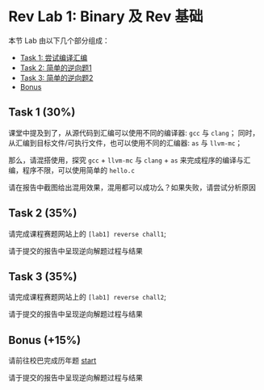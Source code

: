 # Rev Lab 1: Binary 及 Rev 基础

本节 Lab 由以下几个部分组成：

- [Task 1: 尝试编译汇编](#task-1)
- [Task 2: 简单的逆向题1](#task-2)
- [Task 3: 简单的逆向题2](#task-3)
- [Bonus](#bonus)

## Task 1 (30%)

课堂中提及到了，从源代码到汇编可以使用不同的编译器: `gcc` 与 `clang`；
同时，从汇编到目标文件/可执行文件，也可以使用不同的汇编器: `as` 与 `llvm-mc`；

那么，请混搭使用，探究 `gcc` + `llvm-mc` 与 `clang` + `as` 来完成程序的编译与汇编，程序不限，可以使用简单的 `hello.c`

请在报告中截图给出混用效果，混用都可以成功么？如果失败，请尝试分析原因

## Task 2 (35%)

请完成课程赛题网站上的 `[lab1] reverse chall1`;

请于提交的报告中呈现逆向解题过程与结果

## Task 3 (35%)

请完成课程赛题网站上的 `[lab1] reverse chall2`;

请于提交的报告中呈现逆向解题过程与结果

## Bonus (+15%)

请前往校巴完成历年题 [start](https://zjusec.com/challenges/91)

请于提交的报告中呈现逆向解题过程与结果
